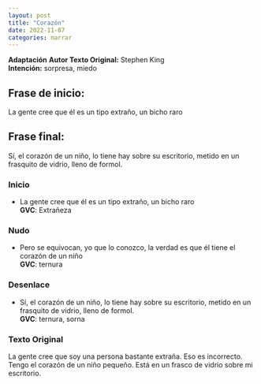 ```yaml
---
layout: post
title: "Corazón"
date: 2022-11-07
categories: narrar
---
```


**Adaptación**
**Autor Texto Original:** Stephen King  
**Intención:** sorpresa, miedo  


## Frase de inicio:
La gente cree que él es un tipo extraño, un bicho raro


## Frase final:
Sí, el corazón de un niño, lo tiene hay sobre su escritorio, metido en un frasquito de vidrio, lleno de formol.  

### Inicio

- La gente cree que él es un tipo extraño, un bicho raro  
**GVC**: Extrañeza

### Nudo

- Pero se equivocan, yo que lo conozco, la verdad es que él tiene el corazón de un niño  
**GVC**: ternura

### Desenlace

- Sí, el corazón de un niño, lo tiene hay sobre su escritorio, metido en un frasquito de vidrio, lleno de formol.  
**GVC**: ternura, sorna


### Texto Original

La gente cree que soy una persona bastante extraña. Eso es incorrecto. Tengo el corazón de un niño pequeño. Está en un frasco de vidrio sobre mi escritorio.